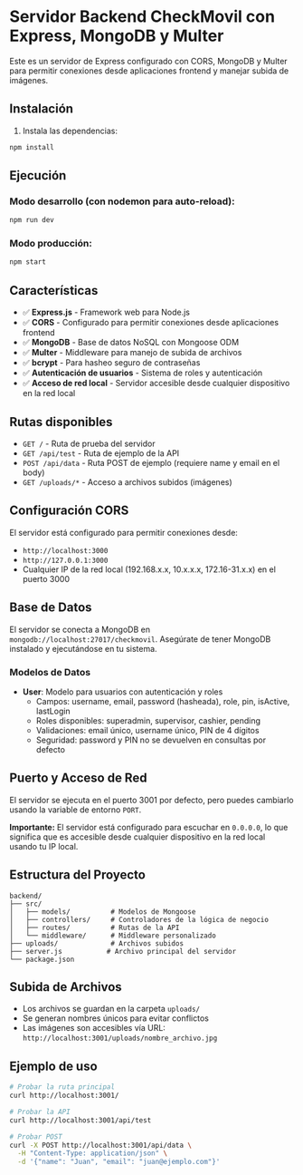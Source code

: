 # Servidor Backend CheckMovil con Express, MongoDB y Multer

Este es un servidor de Express configurado con CORS, MongoDB y Multer para permitir conexiones desde aplicaciones frontend y manejar subida de imágenes.

## Instalación

1. Instala las dependencias:
```bash
npm install
```

## Ejecución

### Modo desarrollo (con nodemon para auto-reload):
```bash
npm run dev
```

### Modo producción:
```bash
npm start
```

## Características

- ✅ **Express.js** - Framework web para Node.js
- ✅ **CORS** - Configurado para permitir conexiones desde aplicaciones frontend
- ✅ **MongoDB** - Base de datos NoSQL con Mongoose ODM
- ✅ **Multer** - Middleware para manejo de subida de archivos
- ✅ **bcrypt** - Para hasheo seguro de contraseñas
- ✅ **Autenticación de usuarios** - Sistema de roles y autenticación
- ✅ **Acceso de red local** - Servidor accesible desde cualquier dispositivo en la red local

## Rutas disponibles

- `GET /` - Ruta de prueba del servidor
- `GET /api/test` - Ruta de ejemplo de la API
- `POST /api/data` - Ruta POST de ejemplo (requiere name y email en el body)
- `GET /uploads/*` - Acceso a archivos subidos (imágenes)

## Configuración CORS

El servidor está configurado para permitir conexiones desde:
- `http://localhost:3000`
- `http://127.0.0.1:3000`
- Cualquier IP de la red local (192.168.x.x, 10.x.x.x, 172.16-31.x.x) en el puerto 3000

## Base de Datos

El servidor se conecta a MongoDB en `mongodb://localhost:27017/checkmovil`. Asegúrate de tener MongoDB instalado y ejecutándose en tu sistema.

### Modelos de Datos

- **User**: Modelo para usuarios con autenticación y roles
  - Campos: username, email, password (hasheada), role, pin, isActive, lastLogin
  - Roles disponibles: superadmin, supervisor, cashier, pending
  - Validaciones: email único, username único, PIN de 4 dígitos
  - Seguridad: password y PIN no se devuelven en consultas por defecto

## Puerto y Acceso de Red

El servidor se ejecuta en el puerto 3001 por defecto, pero puedes cambiarlo usando la variable de entorno `PORT`.

**Importante:** El servidor está configurado para escuchar en `0.0.0.0`, lo que significa que es accesible desde cualquier dispositivo en la red local usando tu IP local.

## Estructura del Proyecto

```
backend/
├── src/
│   ├── models/          # Modelos de Mongoose
│   ├── controllers/     # Controladores de la lógica de negocio
│   ├── routes/          # Rutas de la API
│   └── middleware/      # Middleware personalizado
├── uploads/             # Archivos subidos
├── server.js           # Archivo principal del servidor
└── package.json
```

## Subida de Archivos

- Los archivos se guardan en la carpeta `uploads/`
- Se generan nombres únicos para evitar conflictos
- Las imágenes son accesibles vía URL: `http://localhost:3001/uploads/nombre_archivo.jpg`

## Ejemplo de uso

```bash
# Probar la ruta principal
curl http://localhost:3001/

# Probar la API
curl http://localhost:3001/api/test

# Probar POST
curl -X POST http://localhost:3001/api/data \
  -H "Content-Type: application/json" \
  -d '{"name": "Juan", "email": "juan@ejemplo.com"}'
``` 